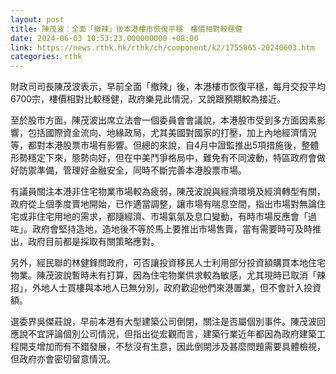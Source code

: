 ```yaml
---
layout: post
title: 陳茂波：全面「撤辣」後本港樓市恢復平穩　樓價相對較穩健
date: 2024-06-03 10:53:23.000000000 +08:00
link: https://news.rthk.hk/rthk/ch/component/k2/1755865-20240603.htm
categories: rthk
---
```


財政司司長陳茂波表示，早前全面「撤辣」後，本港樓市恢復平穩，每月交投平均6700宗，樓價相對比較穩健，政府樂見此情況，又說跟預期較為接近。

至於股市方面，陳茂波出席立法會一個委員會會議說，本港股市受到多方面因素影響，包括國際資金流向、地緣政局，尤其美國對國家的打壓，加上內地經濟情況等，都對本港股票市場有影響。但總的來說，自4月中證監推出5項措施後，整體形勢穩定下來，態勢向好，但在中美鬥爭格局中，難免有不同波動，特區政府會做好防禦準備，管理好金融安全，同時不斷完善本港股票市場。

有議員關注本港非住宅物業市場較為疲弱，陳茂波說與經濟環境及經濟轉型有關，政府從上個季度賣地開始，已作適當調整，讓市場有喘息空間，指出市場對無論住宅或非住宅用地的需求，都隨經濟、市場氣氛及息口變動，有時市場反應會「過咗」。政府會堅持造地，造地後不等於馬上要推出市場售賣，當有需要時可及時推出，政府目前都是採取有關策略應對。

另外，經民聯的林健鋒問政府，可否讓投資移民人士利用部分投資額購買本地住宅物業。陳茂波說暫時未有打算，因為住宅物業供求較為敏感，尤其現時已取消「辣招」，外地人士買樓與本地人已無分別，政府歡迎他們來港置業，但不會計入投資額。

選委界吳傑莊說，早前本港有大型建築公司倒閉，關注是否屬個別事件。陳茂波回應說不宜評論個別公司情況，但指出從宏觀而言，建築行業近年都因為政府建築工程開支增加而有不錯發展，不愁沒有生意，因此倒閉涉及甚麼問題需要具體檢視，但政府亦會密切留意情況。
